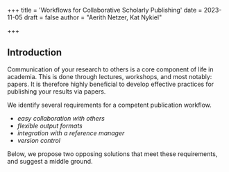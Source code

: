 +++
title = 'Workflows for Collaborative Scholarly Publishing'
date = 2023-11-05
draft = false
author = "Aerith Netzer, Kat Nykiel"

+++



## Introduction

Communication of your research to others is a core component of life in academia. This is done through lectures, workshops, and most notably: papers. It is therefore highly beneficial to develop effective practices for publishing your results via papers.

We identify several requirements for a competent publication workflow.

- *easy collaboration with others*
- *flexible output formats*
- *integration with a reference manager*
- *version control*

Below, we propose two opposing solutions that meet these requirements, and suggest a middle ground.
